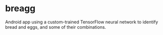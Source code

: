 # breagg
Android app using a custom-trained TensorFlow neural network to identify bread and eggs, and some of their combinations. 
